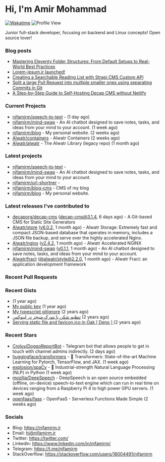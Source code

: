 # Hi, I'm Amir Mohammad
[![Wakatime](https://wakatime.com/badge/user/68776a95-d771-48a4-a960-90136239e4fd.svg)](https://wakatime.com/@68776a95-d771-48a4-a960-90136239e4fd)
![Profile View](https://komarev.com/ghpvc/?username=njfamirm)

Junior full-stack developer, focusing on backend and Linux concepts!
Open source lover!

### Blog posts

- [Mastering Eleventy Folder Structures: From Default Setups to Real-World Best Practices](https://www.njfamirm.ir/en/blog/eleventy-folder-structure-guide/)
- [Lorem-ipsum.ir launched!](https://www.njfamirm.ir/en/blog/lorem-ipsum-ir-launched/)
- [Creating a Searchable Reading List with Strapi CMS Custom API](https://www.njfamirm.ir/en/blog/strapi-custom-api/)
- [Split a large Pull Request into multiple smaller ones using separating Commits in Git](https://www.njfamirm.ir/en/blog/git-separate/)
- [A Step-by-Step Guide to Self-Hosting Decap CMS without Netlify](https://www.njfamirm.ir/en/blog/self-hosting-decap-cms/)


### Current Projects

- [njfamirm/speech-to-text](https://github.com/njfamirm/speech-to-text) -  (1 day ago)
- [njfamirm/mind-swap](https://github.com/njfamirm/mind-swap) - An AI chatbot designed to save notes, tasks, and ideas from your mind to your account. (1 week ago)
- [njfamirm/blog](https://github.com/njfamirm/blog) - My personal website. (2 weeks ago)
- [Alwatr/containers](https://github.com/Alwatr/containers) - Alwatr Containers (2 weeks ago)
- [Alwatr/alwatr](https://github.com/Alwatr/alwatr) - The Alwatr Library (legacy repo) (1 month ago)

### Latest projects

- [njfamirm/speech-to-text](https://github.com/njfamirm/speech-to-text) - 
- [njfamirm/mind-swap](https://github.com/njfamirm/mind-swap) - An AI chatbot designed to save notes, tasks, and ideas from your mind to your account.
- [njfamirm/url-shortner](https://github.com/njfamirm/url-shortner) - 
- [njfamirm/blog-cms](https://github.com/njfamirm/blog-cms) - CMS of my blog
- [njfamirm/blog](https://github.com/njfamirm/blog) - My personal website.

### Latest releases I've contributed to

- [decaporg/decap-cms](https://github.com/decaporg/decap-cms) ([decap-cms@3.1.4](https://github.com/decaporg/decap-cms/releases/tag/decap-cms%403.1.4), 6 days ago) - A Git-based CMS for Static Site Generators
- [Alwatr/store](https://github.com/Alwatr/store) ([v6.0.2](https://github.com/Alwatr/store/releases/tag/v6.0.2), 1 month ago) - Alwatr Storage: Extremely fast and compact JSON-based database that operates in memory, includes a JSON file backup, and serve over the highly accelerated Nginx.
- [Alwatr/nginx](https://github.com/Alwatr/nginx) ([v2.4.2](https://github.com/Alwatr/nginx/releases/tag/v2.4.2), 1 month ago) - Alwatr Accelerated NGINX
- [njfamirm/mind-swap](https://github.com/njfamirm/mind-swap) ([v0.1.1](https://github.com/njfamirm/mind-swap/releases/tag/v0.1.1), 1 month ago) - An AI chatbot designed to save notes, tasks, and ideas from your mind to your account.
- [Alwatr/fract](https://github.com/Alwatr/fract) ([@alwatr/style@2.2.0](https://github.com/Alwatr/fract/releases/tag/%40alwatr/style%402.2.0), 1 month ago) - Alwatr Fract: an application development framework

### Recent Pull Requests


### Recent Gists

- [](https://gist.github.com/022d07ecd84e69ad31ef0bcd32d86b59) (1 year ago)
- [My public key](https://gist.github.com/879f720c9ca74a0934ce571b7285ed34) (1 year ago)
- [My typescript gitignore](https://gist.github.com/6a40b1912daab3f91a02a7b53f3f76c3) (2 years ago)
- [تنظیم شکن با نتورک منیجر در لینوکس](https://gist.github.com/cc40c344e89bdcdf77085cbf1fc05162) (2 years ago)
- [Serving static file and favicon.ico in Oak [ Deno ] ](https://gist.github.com/9bcaca2b6a672e729c099193b4aafe9f) (2 years ago)

### Recent Stars

- [Croluy/DoggoReportBot](https://github.com/Croluy/DoggoReportBot) - Telegram bot that allows people to get in touch with channel admins indirectly. (2 days ago)
- [huggingface/transformers](https://github.com/huggingface/transformers) - 🤗 Transformers: State-of-the-art Machine Learning for Pytorch, TensorFlow, and JAX. (1 week ago)
- [explosion/spaCy](https://github.com/explosion/spaCy) - 💫 Industrial-strength Natural Language Processing (NLP) in Python (1 week ago)
- [mozilla/DeepSpeech](https://github.com/mozilla/DeepSpeech) - DeepSpeech is an open source embedded (offline, on-device) speech-to-text engine which can run in real time on devices ranging from a Raspberry Pi 4 to high power GPU servers. (1 week ago)
- [openfaas/faas](https://github.com/openfaas/faas) - OpenFaaS - Serverless Functions Made Simple (2 weeks ago)

### Socials

- Blog: https://njfamirm.ir
- Email: hi@njfamirm.ir
- Twitter: https://twitter.com/
- Linkedin: https://www.linkedin.com/in/njfamirm/
- Telegram: https://t.me/njfamirm
- StackOverflow: https://stackoverflow.com/users/18004491/njfamirm
